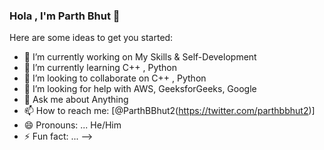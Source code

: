 ### Hola , I'm Parth Bhut 👋


Here are some ideas to get you started:

- 🔭 I’m currently working on My Skills & Self-Development  
- 🌱 I’m currently learning C++ , Python 
- 👯 I’m looking to collaborate on C++ ,  Python
- 🤔 I’m looking for help with  AWS, GeeksforGeeks, Google
- 💬 Ask me about Anything
- 📫 How to reach me: [@ParthBBhut2(https://twitter.com/parthbbhut2)]
- 😄 Pronouns: ... He/Him
- ⚡ Fun fact: ...
-->
